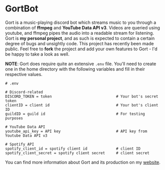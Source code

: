 # GortBot

Gort is a music-playing discord bot which streams music to you through a combination of **ffmpeg** and **YouTube Data API v3**. 
Videos are queried using youtube, and ffmpeg pipes the audio into a readable stream for listening. Gort is **my personal project**, 
and as such is expected to contain a certain degree of bugs and unsightly code. This project has recently been made public. Feel 
free to **fork** the project and add your own features to Gort - I'd be happy to take a look as well.

**NOTE**: Gort does require quite an extensive `.env` file. You'll need to create one in the home directory with the following variables
and fill in their respective values.
```
# .env

# Discord-related
DISCORD_TOKEN = token                             # Your bot's secret token
clientID = client id                              # Your bot's client ID
guildID = guild id                                # For testing purposes

# YouTube Data API
youtube_api_key = API key                         # API key from Youtube Data API v3

# Spotify API
spotify_client_id = spotify client id             # client ID
spotify_client_secret = spotify client secret     # client secret
```

You can find more information about Gort and its production on my [website](https://oliverr.dev/gort.html).
